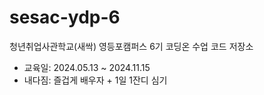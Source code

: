 # sesac-ydp-6
청년취업사관학교(새싹) 영등포캠퍼스 6기 코딩온 수업 코드 저장소

- 교육일: 2024.05.13 ~ 2024.11.15
- 내다짐: 즐겁게 배우자 + 1일 1잔디 심기